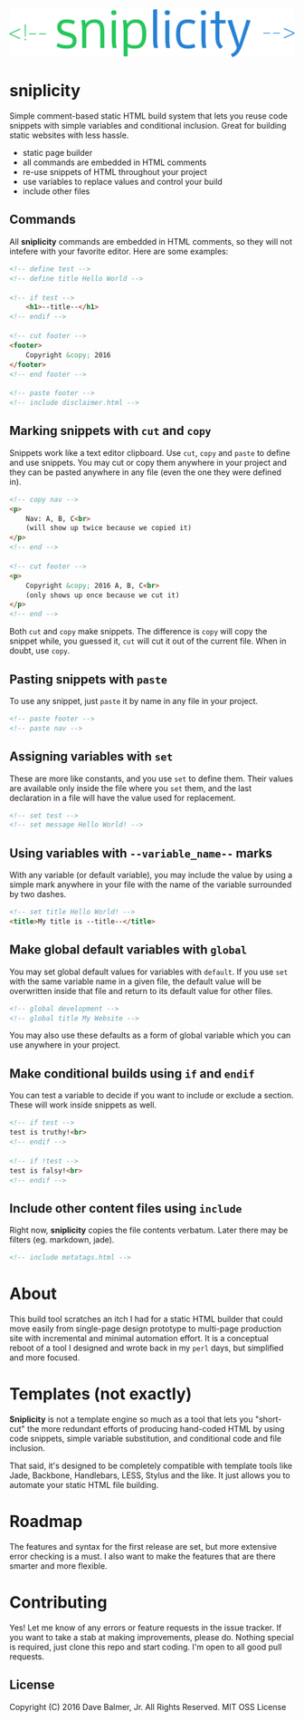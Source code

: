 ![Logo](sniplicity.png)

# sniplicity

Simple comment-based static HTML build system that lets you reuse code snippets with simple variables and conditional inclusion. Great for building static websites with less hassle.

- static page builder
- all commands are embedded in HTML comments
- re-use snippets of HTML throughout your project
- use variables to replace values and control your build
- include other files

## Commands

All **sniplicity** commands are embedded in HTML comments, so they will not intefere with your favorite editor. Here are some examples:

```html
<!-- define test -->
<!-- define title Hello World -->

<!-- if test -->
	<h1>--title--</h1>
<!-- endif -->

<!-- cut footer -->
<footer>
	Copyright &copy; 2016
</footer>
<!-- end footer -->

<!-- paste footer -->
<!-- include disclaimer.html -->
```

## Marking snippets with `cut` and `copy`

Snippets work like a text editor clipboard. Use `cut`, `copy` and `paste` to define and use snippets. You may cut or copy them anywhere in your project and they can be pasted anywhere in any file (even the one they were defined in).

```html
<!-- copy nav -->
<p>
	Nav: A, B, C<br>
	(will show up twice because we copied it)
</p>
<!-- end -->

<!-- cut footer -->
<p>
	Copyright &copy; 2016 A, B, C<br>
	(only shows up once because we cut it)
</p>
<!-- end -->
```

Both `cut` and `copy` make snippets. The
difference is `copy` will copy the snippet while, you guessed it, 
`cut` will cut it out of the current file. When in doubt, use `copy`.

## Pasting snippets with `paste`

To use any snippet, just `paste` it by name in any file in your project.

```html
<!-- paste footer -->
<!-- paste nav -->
```

## Assigning variables with `set`

These are more like constants, and you use `set` to define them. Their values are available only inside the file where you `set` them, and the last declaration in a file will have the value used for replacement.

```html
<!-- set test -->
<!-- set message Hello World! -->
```

## Using variables with `--variable_name--` marks

With any variable (or default variable), you may include the value by using a simple mark anywhere in your file with the name of the variable surrounded by two dashes.

```html
<!-- set title Hello World! -->
<title>My title is --title--</title>
```

## Make global default variables with `global`

You may set global default values for variables with `default`. If you use `set` with the same variable name in a given file, the default value will be overwritten inside that file and return to its default value for other files.

```html
<!-- global development -->
<!-- global title My Website -->
```

You may also use these defaults as a form of global variable which you can use anywhere in your project.

## Make conditional builds using `if` and `endif`

You can test a variable to decide if you want to include or exclude
a section. These will work inside snippets as well.

```html
<!-- if test -->
test is truthy!<br>
<!-- endif -->

<!-- if !test -->
test is falsy!<br>
<!-- endif -->
```

## Include other content files using `include`

Right now, **sniplicity** copies the file contents verbatum. Later there may
be filters (eg. markdown, jade).

```html
<!-- include metatags.html -->
```

# About

This build tool scratches an itch I had for a static HTML builder that could move easily from single-page design prototype to multi-page production site with incremental and minimal automation effort. It is a conceptual reboot of a tool I designed and wrote back in my `perl` days, but simplified and more focused.

# Templates (not exactly)

**Sniplicity** is not a template engine so much as a tool that lets you "short-cut" the more redundant efforts of producing hand-coded HTML by using code snippets, simple variable substitution, and conditional code and file inclusion.

That said, it's designed to be completely compatible with template tools like Jade, Backbone, Handlebars, LESS, Stylus and the like. It just allows you to automate your static HTML file building.

# Roadmap

The features and syntax for the first release are set, but more extensive error checking is a must. I also want to make the features that are there smarter and more flexible.

# Contributing

Yes! Let me know of any errors or feature requests in the issue tracker. If you want to take a stab at making improvements, please do. Nothing special is required, just clone this repo and start coding. I'm open to all good pull requests.

## License

Copyright (C) 2016 Dave Balmer, Jr. All Rights Reserved.
MIT OSS License
